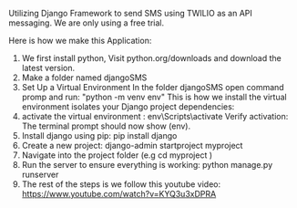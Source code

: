 Utilizing Django Framework to send SMS using TWILIO as an API messaging. We are only using a free trial.

Here is how we make this Application:

1. We first install python, Visit python.org/downloads and download the latest version.
2. Make a folder named djangoSMS
3. Set Up a Virtual Environment
   In the folder djangoSMS open command promp and run:
   "python -m venv env" This is how we install the virtual environment isolates your Django project dependencies:
4. activate the virtual environment : env\Scripts\activate
   Verify activation:
   The terminal prompt should now show (env).
5. Install django using pip:
   pip install django
6. Create a new project:
   django-admin startproject myproject
7. Navigate into the project folder (e.g cd myproject )
8. Run the server to ensure everything is working:
   python manage.py runserver
9. The rest of the steps is we follow this youtube video: https://www.youtube.com/watch?v=KYQ3u3xDPRA
